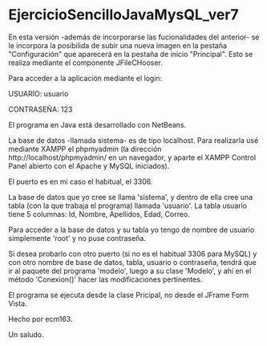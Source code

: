 # EjercicioSencilloJavaMysQL_ver7

En esta versión -además de incorporarse las fucionalidades del anterior- se le incorpora la  posibilida de subir una nueva imagen en la 
pestaña "Configuración" que aparecerá en la pestaña de inicio "Principal". Esto se realiza mediante el componente JFileCHooser.

Para acceder a la aplicación mediante el login:

USUARIO: usuario

CONTRASEÑA: 123

El programa en Java está desarrollado con NetBeans.

La base de datos -llamada sistema- es de tipo localhost. Para realizarla usé mediante XAMPP el phpmyadmin (la dirección http://localhost/phpmyadmin/ en un navegador, y aparte el XAMPP Control Panel abierto con el Apache y MySQL iniciados).

El puerto es en mi caso el habitual, el 3306.

La base de datos que yo cree se llama 'sistema', y dentro de ella cree una tabla (con la que trabaja el programa) llamada 'usuario'. La tabla usuario tiene 5 columnas: Id, Nombre, Apellidos, Edad, Correo.

Para acceder a la base de datos y su tabla yo tengo de nombre de usuario simplemente 'root' y no puse contraseña.

Si desea probarlo con otro puerto (si no es el habitual 3306 para MySQL) y con otro nombre de base de datos, tabla, usuario o contraseña, tendrá que ir al paquete del programa 'modelo', luego a su clase 'Modelo', y ahí en el método 'Conexion()' hacer las modificaciones pertinentes.

El programa se ejecuta desde la clase Pricipal, no desde el JFrame Form Vista.

Hecho por ecm163.

Un saludo.
